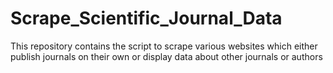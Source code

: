 # Scrape_Scientific_Journal_Data
This repository contains the script to scrape various websites which either publish journals on their own or display data about other journals or authors
